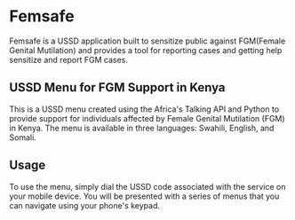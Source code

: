 # Femsafe

Femsafe is a USSD application built to sensitize public against FGM(Female Genital Mutilation) and provides a tool for reporting cases and getting help
sensitize and report FGM cases.

## USSD Menu for FGM Support in Kenya

This is a USSD menu created using the Africa's Talking API and Python to provide support for individuals affected by Female Genital Mutilation (FGM) in Kenya. The menu is available in three languages: Swahili, English, and Somali.

## Usage

To use the menu, simply dial the USSD code associated with the service on your mobile device. You will be presented with a series of menus that you can navigate using your phone's keypad.
